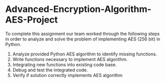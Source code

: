 # Advanced-Encryption-Algorithm-AES-Project

To complete this assignment our team worked through the following steps in order to analyze and solve the problem of implementing AES (256 bit) in Python.

1. Analyze provided Python AES algorithm to identify missing functions.
2. Write functions necessary to implement AES algorithm.
3. Integrating new functions into existing code base.
4. Debug and test the integrated code.
5. Verify if solution correctly implements AES algorithm
